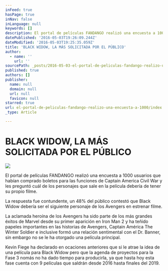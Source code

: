 ```yaml
---
inFeed: true
hasPage: true
inNav: false
inLanguage: null
keywords: []
description: El portal de películas FANDANGO realizó una encuesta a 1000 usuarios que habían comprado boletos para las funciones de Captain America Civil War y les preguntó cuál de los personajes que sale en la película debería de tener su propio filme.
datePublished: '2016-05-03T19:26:09.244Z'
dateModified: '2016-05-03T19:25:35.059Z'
title: 'BLACK WIDOW, LA MÁS SOLICITADA POR EL PÚBLICO'
author:
  - name: ''
    url: ''
sourcePath: _posts/2016-05-03-el-portal-de-peliculas-fandango-realizo-una-encuesta-a-1000.md
published: true
authors: []
publisher:
  name: null
  domain: null
  url: null
  favicon: null
starred: true
url: el-portal-de-peliculas-fandango-realizo-una-encuesta-a-1000/index.html
_type: Article

---
```

# BLACK WIDOW, LA MÁS SOLICITADA POR EL PÚBLICO
![](https://the-grid-user-content.s3-us-west-2.amazonaws.com/1e9665fc-8f90-40b5-8963-6647f9b38b2d.jpg)

El portal de películas FANDANGO realizó una encuesta a 1000 usuarios que habían comprado boletos para las funciones de Captain America Civil War y les preguntó cuál de los personajes que sale en la película debería de tener su propio filme.

La respuesta fue contundente, un 48% del público contestó que Black Widow debería ser el siguiente personaje de los Avengers en estrenar filme. 

La aclamada heroína de los Avengers ha sido parte de los más grandes éxitos de Marvel desde su primer aparición en Iron Man 2 y ha teñido papeles importantes en las historias de Avengers, Captain América The Winter Soldier e inclusive formó una relación sentimental con el Dr. Banner, sin embargo no se le ha otorgado una película principal.

Kevin Fiege ha declarado en ocaciones anteriores que si le atrae la idea de una película para Black Widow pero que la agenda de proyectos para la Fase 3 nomás no ha dado tiempo para producirla, ya que hasta hoy esta fase cuenta con 9 películas que saldrán desde 2016 hasta finales del 2019\.